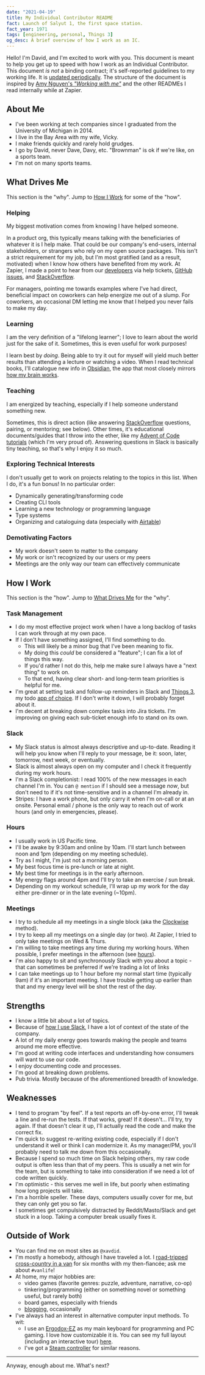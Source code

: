 ```yaml
---
date: "2021-04-19"
title: My Individual Contributor README
fact: Launch of Salyut 1, the first space station.
fact_year: 1971
tags: [engineering, personal, Things 3]
og_desc: A brief overview of how I work as an IC.
---
```


Hello! I'm David, and I'm excited to work with you. This document is meant to help you get up to speed with how I work as an Individual Contributor. This document _is not_ a binding contract; it's self-reported guidelines to my working life. It is [updated periodically](https://github.com/xavdid/website/commits/source/posts/my-ic-readme/index.md). The structure of the document is inspired by [Amy Nguyen's _"Working with me"_](https://amy.dev/?p=979) and the other READMEs I read internally while at Zapier.

## About Me

- I've been working at tech companies since I graduated from the University of Michigan in 2014.
- I live in the Bay Area with my wife, Vicky.
- I make friends quickly and rarely hold grudges.
- I go by David, never Dave, Davy, etc. "Brownman" is ok if we're like, on a sports team.
- I'm not on many sports teams.

## What Drives Me

This section is the "why". Jump to [How I Work](#how-i-work) for some of the "how".

### Helping

My biggest motivation comes from knowing I have helped someone.

In a product org, this typically means talking with the beneficiaries of whatever it is I help make. That could be our company's end-users, internal stakeholders, or strangers who rely on my open source packages. This isn't a strict requirement for my job, but I'm most gratified (and as a result, motivated) when I know how others have benefited from my work. At Zapier, I made a point to hear from our [developers](https://www.youtube.com/watch?v=Vhh_GeBPOhs) via help tickets, [GitHub issues](https://github.com/zapier/zapier-platform/issues?q=mentions%3Axavdid+), and [StackOverflow](https://stackoverflow.com/search?q=user%3A1825390+%5Bzapier%5D).

For managers, pointing me towards examples where I've had direct, beneficial impact on coworkers can help energize me out of a slump. For coworkers, an occasional DM letting me know that I helped you never fails to make my day.

### Learning

I am the very definition of a "lifelong learner"; I love to learn about the world just for the sake of it. Sometimes, this is even useful for work purposes!

I learn best by _doing_. Being able to try it out for myself will yield much better results than attending a lecture or watching a video. When I read technical books, I'll catalogue new info in [Obsidian](https://obsidian.md/), the app that most closely mirrors [how my brain works](/blog/post/how-i-obsidian/).

### Teaching

I am energized by teaching, especially if I help someone understand something new.

Sometimes, this is direct action (like answering [StackOverflow](https://stackoverflow.com/users/1825390/xavdid) questions, pairing, or mentoring; see below). Other times, it's educational documents/guides that I throw into the ether, like my [Advent of Code tutorials](https://advent-of-code.xavd.id/) (which I'm very proud of). Answering questions in Slack is basically tiny teaching, so that's why I enjoy it so much.

### Exploring Technical Interests

I don't usually get to work on projects relating to the topics in this list. When I do, it's a fun bonus! In no particular order:

- Dynamically generating/transforming code
- Creating CLI tools
- Learning a new technology or programming language
- Type systems
- Organizing and cataloguing data (especially with [Airtable](https://airtable.com/))

### Demotivating Factors

- My work doesn't seem to matter to the company
- My work or isn't recognized by our users or my peers
- Meetings are the only way our team can effectively communicate

## How I Work

This section is the "how". Jump to [What Drives Me](#what-drives-me) for the "why".

### Task Management

- I do my most effective project work when I have a long backlog of tasks I can work through at my own pace.
- If I don't have something assigned, I'll find something to do.
  - This will likely be a minor bug that I've been meaning to fix.
  - My doing this _could_ be considered a "feature"; I can fix a lot of things this way.
  - If you'd rather I not do this, help me make sure I always have a "next thing" to work on.
  - To that end, having clear short- and long-term team priorities is helpful for me.
- I'm great at setting task and follow-up reminders in Slack and [Things 3](https://culturedcode.com/things/), my todo [app of choice](/blog/post/my-perfect-task-app/). If I don't write it down, I will probably forget about it.
- I'm decent at breaking down complex tasks into Jira tickets. I'm improving on giving each sub-ticket enough info to stand on its own.

### Slack

- My Slack status is almost always descriptive and up-to-date. Reading it will help you know when I'll reply to your message, be it: soon, later, tomorrow, next week, or eventually.
- Slack is almost always open on my computer and I check it frequently during my work hours.
- I'm a Slack completionist: I read 100% of the new messages in each channel I'm in. You can `@ mention` if I should see a message _now_, but don't need to if it's not time-sensitive and in a channel I'm already in.
- Stripes: I have a work phone, but only carry it when I'm on-call or at an onsite. Personal email / phone is the only way to reach out of work hours (and only in emergencies, please).

### Hours

- I usually work in US Pacific time.
- I'll be awake by 9:30am and online by 10am. I'll start lunch between noon and 1pm (depending on my meeting schedule).
- Try as I might, I'm just not a morning person.
- My best focus time is pre-lunch or late at night.
- My best time for meetings is in the early afternoon.
- My energy flags around 4pm and I'll try to take an exercise / sun break.
- Depending on my workout schedule, I'll wrap up my work for the day either pre-dinner or in the late evening (~10pm).

### Meetings

- I try to schedule all my meetings in a single block (aka the [Clockwise](https://www.getclockwise.com/) method).
- I try to keep all my meetings on a single day (or two). At Zapier, I tried to only take meetings on Wed & Thurs.
- I'm willing to take meetings any time during my working hours. When possible, I prefer meetings in the afternoon (see [hours](#hours)).
- I'm also happy to sit and synchronously Slack with you about a topic - that can sometimes be preferred if we're trading a lot of links
- I can take meetings up to 1 hour before my normal start time (typically 9am) if it's an important meeting. I have trouble getting up earlier than that and my energy level will be shot the rest of the day.

## Strengths

- I know a little bit about a lot of topics.
- Because of [how I use Slack](#slack), I have a lot of context of the state of the company.
- A lot of my daily energy goes towards making the people and teams around me more effective.
- I'm good at writing code interfaces and understanding how consumers will want to use our code.
- I enjoy documenting code and processes.
- I'm good at breaking down problems.
- Pub trivia. Mostly because of the aforementioned breadth of knowledge.

## Weaknesses

- I tend to program "by feel". If a test reports an off-by-one error, I'll tweak a line and re-run the tests. If that works, great! If it doesn't... I'll try, try again. If that doesn't clear it up, I'll actually read the code and make the correct fix.
- I'm quick to suggest re-writing existing code, especially if I don't understand it well or think I can modernize it. As my manager/PM, you'll probably need to talk me down from this occasionally.
- Because I spend so much time on Slack helping others, my raw code output is often less than that of my peers. This is usually a net win for the team, but is something to take into consideration if we need a lot of code written quickly.
- I'm optimistic - this serves me well in life, but poorly when estimating how long projects will take.
- I'm a horrible speller. These days, computers usually cover for me, but they can only get you so far.
- I sometimes get compulsively distracted by Reddit/Masto/Slack and get stuck in a loop. Taking a computer break usually fixes it.

## Outside of Work

- You can find me on most sites as `@xavdid`.
- I'm mostly a homebody, although I have traveled a lot. I [road-tripped cross-country in a van](https://www.instagram.com/serenitythevan/) for six months with my then-fiancée; ask me about `#vanlife`!
- At home, my major hobbies are:
  - video games (favorite genres: puzzle, adventure, narrative, co-op)
  - tinkering/programming (either on something novel or something useful, but rarely both)
  - board games, especially with friends
  - [blogging](/blog), occasionally
- I've always had an interest in alternative computer input methods. To wit:
  - I use an [Ergodox-EZ](https://ergodox-ez.com/) as my main keyboard for programming and PC gaming. I love how customizable it is. You can see my full layout (including an interactive tour) [here](https://configure.zsa.io/ergodox-ez/layouts/LMnJ6/latest/0).
  - I've got a [Steam controller](https://en.wikipedia.org/wiki/Steam_Controller) for similar reasons.

---

Anyway, enough about me. What's next?
